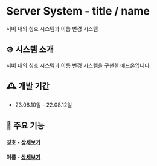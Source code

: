 # Server System - title / name
서버 내의 칭호 시스템과 이름 변경 시스템

## ⚙️ 시스템 소개
서버 내의 칭호 시스템과 이름 변경 시스템을 구현한 에드온입니다.
<br>

## 🕰️ 개발 기간
* 23.08.10일 - 22.08.12일

## 📌 주요 기능
#### 칭호 - <a href="https://github.com/SoftStar99/Server-title-name.wiki.git" >상세보기</a>

#### 이름 - <a href="https://github.com/SoftStar99/Server-title-name.wiki.git" >상세보기</a>
